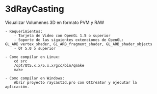 3dRayCasting
============

Visualizar Volumenes 3D en formato PVM y RAW

	- Requerimientos:
		- Tarjeta de Video con OpenGL 1.5 o superior
		- Soporte de las siguientes extenciones de OpenGL: GL_ARB_vertex_shader, GL_ARB_fragment_shader, GL_ARB_shader_objects
		- QT 5.0 o superior
		
	- Como compilar en Linux:
		cd src
		/opt/Qt5.x.x/5.x.x/gcc/bin/qmake 
		make
		
	- Como compilar en Windows:
		Abrir proyecto raycast3d.pro con QtCreator y ejecutar la aplicación.
